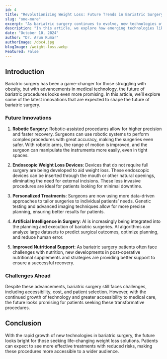 ```yaml
---
id: 4
title: "Revolutionizing Weight Loss: Future Trends in Bariatric Surgery"
slug: "one-more"
excerpt: "As bariatric surgery continues to evolve, new technologies offer hope for better outcomes."
description: "In this article, we explore how emerging technologies like robotic surgery, AI, and endoscopic weight loss devices are shaping the future of bariatric surgery."
date: "October 10, 2024"
author: "Dr. Arun Kumar"
authorImage: /doc4.jpg
blogImage: /weight-loss.webp
Featured: False
---
```


## Introduction

Bariatric surgery has been a game-changer for those struggling with obesity, but with advancements in medical technology, the future of bariatric procedures looks even more promising. In this article, we’ll explore some of the latest innovations that are expected to shape the future of bariatric surgery. 

### Future Innovations

1. **Robotic Surgery**: Robotic-assisted procedures allow for higher precision and faster recovery. Surgeons can use robotic systems to perform complex procedures with great accuracy, making the surgeries even safer. With robotic arms, the range of motion is improved, and the surgeon can manipulate the instruments more easily, even in tight spaces.

2. **Endoscopic Weight Loss Devices**: Devices that do not require full surgery are being developed to aid weight loss. These endoscopic devices can be inserted through the mouth or other natural openings, eliminating the need for external incisions. These less invasive procedures are ideal for patients looking for minimal downtime.

3. **Personalized Treatments**: Surgeons are now using more data-driven approaches to tailor surgeries to individual patients’ needs. Genetic testing and advanced imaging techniques allow for more precise planning, ensuring better results for patients.

4. **Artificial Intelligence in Surgery**: AI is increasingly being integrated into the planning and execution of bariatric surgeries. AI algorithms can analyze large datasets to predict surgical outcomes, optimize planning, and reduce human error.

5. **Improved Nutritional Support**: As bariatric surgery patients often face challenges with nutrition, new developments in post-operative nutritional supplements and strategies are providing better support to ensure a successful recovery.

### Challenges Ahead

Despite these advancements, bariatric surgery still faces challenges, including accessibility, cost, and patient selection. However, with the continued growth of technology and greater accessibility to medical care, the future looks promising for patients seeking these transformative procedures.

## Conclusion

With the rapid growth of new technologies in bariatric surgery, the future looks bright for those seeking life-changing weight loss solutions. Patients can expect to see more effective treatments with reduced risks, making these procedures more accessible to a wider audience.

